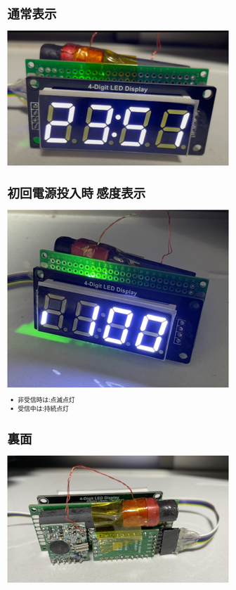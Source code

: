 
# 通常表示
![alt text](image.png)


# 初回電源投入時 感度表示
![alt text](IMG_6464.jpeg)

- 非受信時は:点滅点灯
- 受信中は:持続点灯

# 裏面
![alt text](IMG_6463.jpeg)

